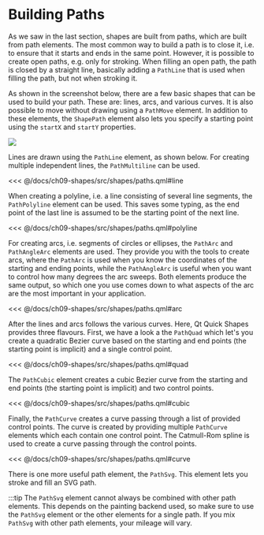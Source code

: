 # Building Paths

As we saw in the last section, shapes are built from paths, which are built from path elements. The most common way to build a path is to close it, i.e. to ensure that it starts and ends in the same point. However, it is possible to create open paths, e.g. only for stroking. When filling an open path, the path is closed by a straight line, basically adding a ``PathLine`` that is used when filling the path, but not when stroking it.

As shown in the screenshot below, there are a few basic shapes that can be used to build your path. These are: lines, arcs, and various curves. It is also possible to move without drawing using a ``PathMove`` element. In addition to these elements, the ``ShapePath`` element also lets you specify a starting point using the ``startX`` and ``startY`` properties.

![](../../ch09-shapes/assets//automatic/paths.png)

Lines are drawn using the ``PathLine`` element, as shown below. For creating multiple independent lines, the ``PathMultiline`` can be used.

<<< @/docs/ch09-shapes/src/shapes/paths.qml#line

When creating a polyline, i.e. a line consisting of several line segments, the ``PathPolyline`` element can be used. This saves some typing, as the end point of the last line is assumed to be the starting point of the next line.

<<< @/docs/ch09-shapes/src/shapes/paths.qml#polyline

For creating arcs, i.e. segments of circles or ellipses, the ``PathArc`` and ``PathAngleArc`` elements are used. They provide you with the tools to create arcs, where the ``PathArc`` is used when you know the coordinates of the starting and ending points, while the ``PathAngleArc`` is useful when you want to control how many degrees the arc sweeps. Both elements produce the same output, so which one you use comes down to what aspects of the arc are the most important in your application.

<<< @/docs/ch09-shapes/src/shapes/paths.qml#arc

After the lines and arcs follows the various curves. Here, Qt Quick Shapes provides three flavours. First, we have a look a the ``PathQuad`` which let's you create a quadratic Bezier curve based on the starting and end points (the starting point is implicit) and a single control point.

<<< @/docs/ch09-shapes/src/shapes/paths.qml#quad

The ``PathCubic`` element creates a cubic Bezier curve from the starting and end points (the starting point is implicit) and two control points.

<<< @/docs/ch09-shapes/src/shapes/paths.qml#cubic

Finally, the ``PathCurve`` creates a curve passing through a list of provided control points. The curve is created by providing multiple ``PathCurve`` elements which each contain one control point. The Catmull-Rom spline is used to create a curve passing through the control points.

<<< @/docs/ch09-shapes/src/shapes/paths.qml#curve

There is one more useful path element, the ``PathSvg``. This element lets you stroke and fill an SVG path.

:::tip
The ``PathSvg`` element cannot always be combined with other path elements. This depends on the painting backend used, so make sure to use the ``PathSvg`` element or the other elements for a single path. If you mix ``PathSvg`` with other path elements, your mileage will vary.
